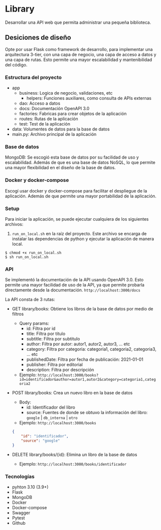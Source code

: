 # Library

Desarrollar una API web que permita administrar una pequeña biblioteca.

## Desiciones de diseño

Opte por usar Flask como framework de desarrollo, para implementar una arquitectura 3-tier, con una capa de negocio, una capa de acceso a datos y una capa de rutas. Esto permite una mayor escalabilidad y mantenibilidad del código. 

### Estructura del proyecto

- app
    - business: Logica de negocio, validaciones, etc
        - helpers: Funciones auxiliares, como consulta de APIs externas
    - dao: Acceso a datos
    - docs: Documentación OpenAPI 3.0
    - factories: Fabricas para crear objetos de la aplicación
    - routes: Rutas de la aplicación
    - test: Test de la aplicación
- data: Volumentes de datos para la base de datos
- main.py: Archivo principal de la aplicación

### Base de datos

MongoDB: Se escogió esta base de datos por su facilidad de uso y escalabilidad. Además de que es una base de datos NoSQL, lo que permite una mayor flexibilidad en el diseño de la base de datos.

### Docker y docker-compose

Escogí usar docker y docker-compose para facilitar el despliegue de la aplicación. Además de que permite una mayor portabilidad de la aplicación.

### Setup

Para iniciar la aplicación, se puede ejecutar cualquiera de los siguientes archivos:
1. `run_on_local.sh` en la raíz del proyecto. Este archivo se encarga de instalar las dependencias de python y ejecutar la aplicación de manera local.

```
$ chmod +x run_on_local.sh
$ sh run_on_local.sh
```

### API

Se implementó la documentación de la API usando OpenAPI 3.0. Esto permite una mayor facilidad de uso de la API, ya que permite probarla directamente desde la documentación. `http://localhost:3000/docs`

La API consta de 3 rutas:

- GET library/books: Obtiene los libros de la base de datos por medio de filtros
    - Query params:
        - id: Filtra por id
        - title: Filtra por titulo
        - subtitle: Filtra por subtitulo
        - author: Filtra por autor: autor1, autor2, autor3, ... etc
        - category: Filtra por categoria: categoria1, categoria2, categoria3, ... etc
        - publishedDate: Filtra por fecha de publicación: 2021-01-01
        - publisher: Filtra por editorial
        - description: Filtra por descripción
    - Ejemplo: `http://localhost:3000/books?id=identificador&author=autor1,autor2&category=categoria1,categoria2`

- POST library/books: Crea un nuevo libro en la base de datos
    - Body:
        - id: Identificador del libro
        - source: Fuentes de donde se obtuvo la información del libro: `google` | `db_interna` | `otro`
    - Ejemplo: `http://localhost:3000/books`
    ```json
    {
        "id": "identificador",
        "source": "google"
    }
    ```
- DELETE library/books/{id}: Elimina un libro de la base de datos
    - Ejemplo: `http://localhost:3000/books/identificador`

### Tecnologías

- pyhton 3.10 (3.9+)
- Flask
- MongoDB
- Docker
- Docker-compose
- Swagger
- Pytest
- Github

